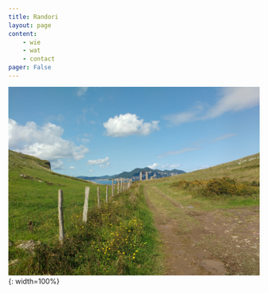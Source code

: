 ```yaml
---
title: Randori
layout: page
content:
    - wie
    - wat
    - contact
pager: False
---
```


![Camino Coaching](/images/camino_norte_landschap.jpg){: width=100%}

<meta http-equiv="Refresh" content="1; url=/wie.html">